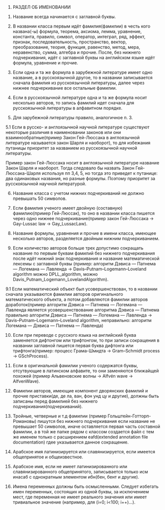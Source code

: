 1) РАЗДЕЛ ОБ ИМЕНОВАНИИ

1. Название всегда начинается с заглавной буквы.

2. В названии класса первым идёт фамилия(фамилии) в честь кого названа(-ы) формула, теорема, аксиома,
лемма, уравнение, константа, правило, символ, оператор, интеграл, ряд, эффект, признак,
последовательность, пространство, вектор, преобразование, теория, функция, равенство,
метод, мера, неравенство, сумма, алгебра и прочие. После, без нижнего подчеркивания, идёт с заглавной буквы на
английском языке идёт формула, уравнение и прочие.

3. Если одна и та же формула в зарубежной литературе имеет одно название, а в русскоязычной другое,
то в названии записывается сначала фамилия из русскоязычной литературы, далее через нижнее подчеркивание
все остальные фамилии.

4. Если в русскоязычной литературе одна и та же формула носит несколько авторов, то запись фамилий идет
сначала для русскоязычной литературы в алфавитном порядке.

5. Для зарубежной литературы правило, аналогичное п. 3.

5.1 Если в русско- и англоязычной научной литературе существуют некоторые различия в наименовании законов
или они взаимнообратные(пример Закон Гей-Люссака в англоязычной литературе называется закон Шарля и
наоборот), то для избежания путаницы приоритет за названием из русскоязычной научной литературы.

Пример закон Гей-Люссака носит в англоязычной литературе название Закон Шарля и наоборот. Тогда
следовало бы назвать Закон Гей-Люссака-Шарля используя пп 3,4, 5, но тогда это приведет к путанице: два 
одинаковых названия, но разные формулы. Поэтому приоритет за русскоязычной научной литературой.

6. Название класса с учетом нижних подчеркиваний не должно превышать 50 символов.

7. Если фамилия ученого имеет двойную (составную) фамилию(пример Гей-Люссак), то оно в названии класса 
пишется через одно нижнее подчеркивание(пример закон Гей-Люссака -> Gay-Lussac law -> Gay_LussacLaw).

8. Название формулы, уравнения и прочие в имени класса, имеющее несколько авторов, разделяется двойным
нижним подчеркиванием.

9. Если количество авторов больше трех допустимо сокращать название по первым буквам фамилий без нижнего 
подчеркивания после идёт нижний знак подчеркивания и название математической лексемы с заглавной буквы
(пример: алгоритм Дэвиса — Патнема — Логемана — Лавленда -> Davis–Putnam–Logemann–Loveland algorithm можно 
DPLL_algorithm, можно Davis_Putnam_Logemann_LovelandAlgorithm).

9.1 Если математический объект был усовершенствован, то в названии сначала указываются фамилии авторов
оригинального математического объекта, а потом добавляются фамилии авторов доработок(пример
алгоритм Дэвиса — Патнема — Логемана — Лавленда является усовершенствование алгоритма Дэвиса — Патнема
правильно алгоритм Дэвиса — Патнема — Логемана — Лавленда -> Davis–Putnam–Logemann–Loveland algorithm,
неправильно: алгоритм Логемана — Дэвиса — Патнема — Лавленда)

10. Если при переводе с русского языка на английский буква заменяется дифтонгом или трифтонгом, то при
записи сокращения в названии заглавной пишется первая буква дифтонга или трифтонга(пример: процесс
Грама-Шмидта -> Gram–Schmidt process -> GSchProcess).

11. Если в оригинальной фамилии ученого содержатся буквы, отсутвующие в латинском алфавите, то они
заменяются ближайщей похожей (пример Альвеновские волны -> Alfvén wave -> AlfvenWave).

12. Фамилии авторов, имеющие компонент дворянских фамилий и прочие приставки(де, де ла, ван, фон унд цу и 
другие), должны быть записаны перед фамилией без нижнего подчеркивания(подчеркиваний).

13. Тройные, четверные и т.д фамилии (пример Гольштейн-Готторп-Романовы) пишутся без нижнего подчеркивания
если название не превышает 50 символов, иначе оставляется первая часть составной фамилии, а в той же
папке рядом с классом создается файл с тем же именем только с расширением eafd(extended annotation file
documentation) гдее указывается данное сокращение.

14. Арабское имя латинизируется или славянизируется, если имеется общепринятое и общеизвестное.

15. Арабское имя, если не имеет латинизированного или славянизированного общепринятого, записывается
только исм инасаб с однократным элементом ибн(бен, бент и другие).



0. Имена переменных должны быть осмысленными. Следует избегать имен переменных, 
состоящих из одной буквы, за исключением мест, где переменная не имеет реального 
значения или имеет тривиальное значение (например, для (i=0; i<100; i++)...).
